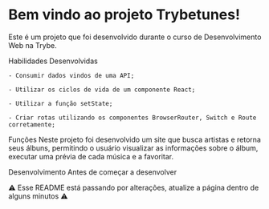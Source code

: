 
# Bem vindo ao projeto Trybetunes!
Este é um projeto que foi desenvolvido durante o curso de Desenvolvimento Web na Trybe.

Habilidades Desenvolvidas

    - Consumir dados vindos de uma API;

    - Utilizar os ciclos de vida de um componente React;

    - Utilizar a função setState;

    - Criar rotas utilizando os componentes BrowserRouter, Switch e Route corretamente;

Funções
Neste projeto foi desenvolvido um site que busca artistas e retorna seus álbuns, permitindo o usuário visualizar as informações sobre o álbum, executar uma prévia de cada música e a favoritar.

Desenvolvimento
Antes de começar a desenvolver

⚠️ Esse README está passando por alterações, atualize a página dentro de alguns minutos ⚠️
